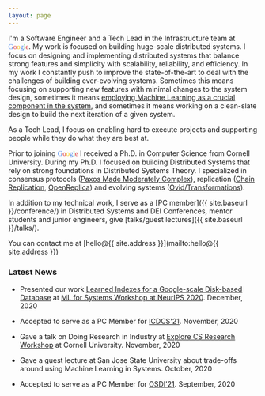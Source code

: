 ```yaml
---
layout: page
---
```


I'm a Software Engineer and a Tech Lead in the Infrastructure team at <font face="futura"><font color="#4885ed">G</font><font color="#db3236">o</font><font color="#f4c20d">o</font><font color="#4885ed">g</font><font color="#3cba54">l</font><font color="#db3236">e</font></font>.
My work is focused on building huge-scale distributed systems.
I focus on designing and implementing distributed systems that balance strong
features and simplicity with scalability, reliability, and efficiency.
In my work I constantly push to improve the state-of-the-art to deal with the
challenges of building ever-evolving systems. Sometimes this means focusing on
supporting new features with minimal changes to the system design, sometimes it
means [employing Machine Learning as a crucial component in the system](http://mlforsystems.org/assets/papers/neurips2020/learned_abu-libdeh_2020.pdf), and
sometimes it means working on a clean-slate design to build the next iteration
of a given system.

As a Tech Lead, I focus on enabling hard to execute projects and supporting
people while they do what they are best at.

Prior to joining <font face="futura"><font color="#4885ed">G</font><font color="#db3236">o</font><font color="#f4c20d">o</font><font color="#4885ed">g</font><font color="#3cba54">l</font><font color="#db3236">e</font></font> I received a Ph.D. in Computer Science from Cornell University.
During my Ph.D. I focused on building Distributed Systems that rely on strong
foundations in Distributed Systems Theory. I specialized in consensus protocols
([Paxos Made Moderately Complex](http://paxos.systems/)), replication
([Chain Replication](https://www.youtube.com/watch?v=1hDjkV4iFzs), [OpenReplica](https://ecommons.cornell.edu/bitstream/handle/1813/29009/OpenReplica.pdf?sequence=2&isAllowed=y))
and evolving systems ([Ovid/Transformations](https://www.usenix.org/system/files/conference/hotcloud16/hotcloud16_altinbuken.pdf)).

In addition to my technical work, I serve as a [PC member]({{ site.baseurl }}/conference/)
in Distributed Systems and DEI Conferences, mentor students and junior engineers,
give [talks/guest lectures]({{ site.baseurl }}/talks/).

You can contact me at [hello@{{ site.address }}](mailto:hello@{{ site.address }})

### Latest News

- Presented our work [Learned Indexes for a Google-scale Disk-based Database](http://mlforsystems.org/assets/papers/neurips2020/learned_abu-libdeh_2020.pdf) at [ML for Systems Workshop at NeurIPS 2020](http://mlforsystems.org/). December, 2020

- Accepted to serve as a PC Member for [ICDCS'21](https://icdcs2021.us/). November, 2020

- Gave a talk on Doing Research in Industry at [Explore CS Research Workshop](https://www.cs.cornell.edu/events/explore-cs-research) at Cornell University. November, 2020

- Gave a guest lecture at San Jose State University about trade-offs around using Machine Learning in Systems. October, 2020

- Accepted to serve as a PC Member for [OSDI'21](https://www.usenix.org/conference/osdi21). September, 2020
